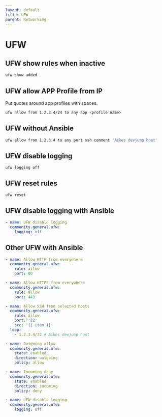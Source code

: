 ```yaml
---
layout: default
title: UFW
parent: Networking
---
```


# UFW

## UFW show rules when inactive

```bash
ufw show added
```

## UFW allow APP Profile from IP

Put quotes around app profiles with spaces.

```bash
ufw allow from 1.2.3.4/24 to any app <profile name>
```

## UFW without Ansible

```bash
ufw allow from 1.2.3.4 to any port ssh comment 'Aikes devjump host'
```

## UFW disable logging

```ufw logging off```

## UFW reset rules

```ufw reset```

## UFW disable logging with Ansible

```yaml
- name: UFW disable logging
  community.general.ufw:
    logging: off
```

## Other UFW with Ansible

```yaml
- name: Allow HTTP from everywhere
  community.general.ufw:
    rule: allow
    port: 80

- name: Allow HTTPS from everywhere
  community.general.ufw:
    rule: allow
    port: 443

- name: Allow SSH from selected hosts
  community.general.ufw:
    rule: allow
    port: '22'
    src: '{{ item }}'
  loop:
    - 1.2.3.4/32 # Aikes devjump host

- name: Outgoing allow
  community.general.ufw:
    state: enabled
    direction: outgoing
    policy: allow

- name: Incoming deny
  community.general.ufw:
    state: enabled
    direction: incoming
    policy: deny

- name: UFW disable logging
  community.general.ufw:
    logging: off
```
